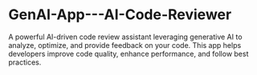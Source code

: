 # GenAI-App---AI-Code-Reviewer
A powerful AI-driven code review assistant leveraging generative AI to analyze, optimize, and provide feedback on your code. This app helps developers improve code quality, enhance performance, and follow best practices.
